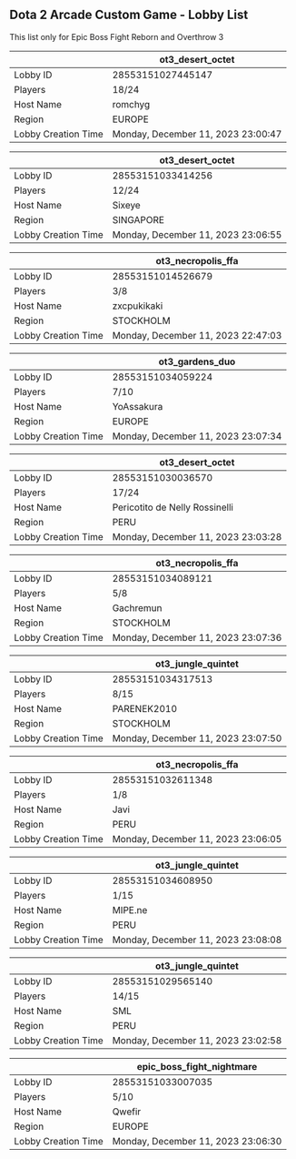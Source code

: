 ## Dota 2 Arcade Custom Game - Lobby List

This list only for Epic Boss Fight Reborn and Overthrow 3

|  | ot3_desert_octet |
| ------ | ------ |
| Lobby ID | 28553151027445147 |
| Players | 18/24 |
| Host Name | romchyg |
| Region | EUROPE |
| Lobby Creation Time | Monday, December 11, 2023 23:00:47 |


|  | ot3_desert_octet |
| ------ | ------ |
| Lobby ID | 28553151033414256 |
| Players | 12/24 |
| Host Name | Sixeye |
| Region | SINGAPORE |
| Lobby Creation Time | Monday, December 11, 2023 23:06:55 |


|  | ot3_necropolis_ffa |
| ------ | ------ |
| Lobby ID | 28553151014526679 |
| Players | 3/8 |
| Host Name | zxcpukikaki |
| Region | STOCKHOLM |
| Lobby Creation Time | Monday, December 11, 2023 22:47:03 |


|  | ot3_gardens_duo |
| ------ | ------ |
| Lobby ID | 28553151034059224 |
| Players | 7/10 |
| Host Name | YoAssakura |
| Region | EUROPE |
| Lobby Creation Time | Monday, December 11, 2023 23:07:34 |


|  | ot3_desert_octet |
| ------ | ------ |
| Lobby ID | 28553151030036570 |
| Players | 17/24 |
| Host Name | Pericotito de Nelly Rossinelli |
| Region | PERU |
| Lobby Creation Time | Monday, December 11, 2023 23:03:28 |


|  | ot3_necropolis_ffa |
| ------ | ------ |
| Lobby ID | 28553151034089121 |
| Players | 5/8 |
| Host Name | Gachremun |
| Region | STOCKHOLM |
| Lobby Creation Time | Monday, December 11, 2023 23:07:36 |


|  | ot3_jungle_quintet |
| ------ | ------ |
| Lobby ID | 28553151034317513 |
| Players | 8/15 |
| Host Name | PARENEK2010 |
| Region | STOCKHOLM |
| Lobby Creation Time | Monday, December 11, 2023 23:07:50 |


|  | ot3_necropolis_ffa |
| ------ | ------ |
| Lobby ID | 28553151032611348 |
| Players | 1/8 |
| Host Name | Javi |
| Region | PERU |
| Lobby Creation Time | Monday, December 11, 2023 23:06:05 |


|  | ot3_jungle_quintet |
| ------ | ------ |
| Lobby ID | 28553151034608950 |
| Players | 1/15 |
| Host Name | MIPE.ne |
| Region | PERU |
| Lobby Creation Time | Monday, December 11, 2023 23:08:08 |


|  | ot3_jungle_quintet |
| ------ | ------ |
| Lobby ID | 28553151029565140 |
| Players | 14/15 |
| Host Name | SML |
| Region | PERU |
| Lobby Creation Time | Monday, December 11, 2023 23:02:58 |


|  | epic_boss_fight_nightmare |
| ------ | ------ |
| Lobby ID | 28553151033007035 |
| Players | 5/10 |
| Host Name | Qwefir |
| Region | EUROPE |
| Lobby Creation Time | Monday, December 11, 2023 23:06:30 |


